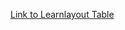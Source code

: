 [Link to Learnlayout Table](https://jimmy-wynendaele.github.io/learnlayout-css/Learnlayout-table.html)

